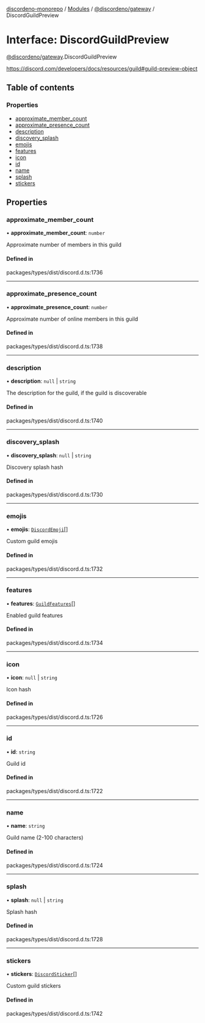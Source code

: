 [discordeno-monorepo](../README.md) / [Modules](../modules.md) / [@discordeno/gateway](../modules/discordeno_gateway.md) / DiscordGuildPreview

# Interface: DiscordGuildPreview

[@discordeno/gateway](../modules/discordeno_gateway.md).DiscordGuildPreview

https://discord.com/developers/docs/resources/guild#guild-preview-object

## Table of contents

### Properties

- [approximate_member_count](discordeno_gateway.DiscordGuildPreview.md#approximate_member_count)
- [approximate_presence_count](discordeno_gateway.DiscordGuildPreview.md#approximate_presence_count)
- [description](discordeno_gateway.DiscordGuildPreview.md#description)
- [discovery_splash](discordeno_gateway.DiscordGuildPreview.md#discovery_splash)
- [emojis](discordeno_gateway.DiscordGuildPreview.md#emojis)
- [features](discordeno_gateway.DiscordGuildPreview.md#features)
- [icon](discordeno_gateway.DiscordGuildPreview.md#icon)
- [id](discordeno_gateway.DiscordGuildPreview.md#id)
- [name](discordeno_gateway.DiscordGuildPreview.md#name)
- [splash](discordeno_gateway.DiscordGuildPreview.md#splash)
- [stickers](discordeno_gateway.DiscordGuildPreview.md#stickers)

## Properties

### approximate_member_count

• **approximate_member_count**: `number`

Approximate number of members in this guild

#### Defined in

packages/types/dist/discord.d.ts:1736

---

### approximate_presence_count

• **approximate_presence_count**: `number`

Approximate number of online members in this guild

#### Defined in

packages/types/dist/discord.d.ts:1738

---

### description

• **description**: `null` \| `string`

The description for the guild, if the guild is discoverable

#### Defined in

packages/types/dist/discord.d.ts:1740

---

### discovery_splash

• **discovery_splash**: `null` \| `string`

Discovery splash hash

#### Defined in

packages/types/dist/discord.d.ts:1730

---

### emojis

• **emojis**: [`DiscordEmoji`](discordeno_gateway.DiscordEmoji.md)[]

Custom guild emojis

#### Defined in

packages/types/dist/discord.d.ts:1732

---

### features

• **features**: [`GuildFeatures`](../enums/discordeno_gateway.GuildFeatures.md)[]

Enabled guild features

#### Defined in

packages/types/dist/discord.d.ts:1734

---

### icon

• **icon**: `null` \| `string`

Icon hash

#### Defined in

packages/types/dist/discord.d.ts:1726

---

### id

• **id**: `string`

Guild id

#### Defined in

packages/types/dist/discord.d.ts:1722

---

### name

• **name**: `string`

Guild name (2-100 characters)

#### Defined in

packages/types/dist/discord.d.ts:1724

---

### splash

• **splash**: `null` \| `string`

Splash hash

#### Defined in

packages/types/dist/discord.d.ts:1728

---

### stickers

• **stickers**: [`DiscordSticker`](discordeno_gateway.DiscordSticker.md)[]

Custom guild stickers

#### Defined in

packages/types/dist/discord.d.ts:1742
